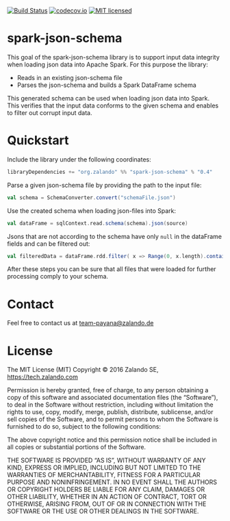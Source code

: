 [![Build Status](https://travis-ci.org/zalando-incubator/spark-json-schema.svg?branch=scala_2.10)](https://travis-ci.org/zalando-incubator/spark-json-schema)
[![codecov.io](http://codecov.io/github/zalando-incubator/spark-json-schema/coverage.svg?branch=scala_2.10)](http://codecov.io/github/zalando-incubator/spark-json-schema?branch=master)
[![MIT licensed](https://img.shields.io/badge/license-MIT-green.svg)](https://raw.githubusercontent.com/zalando-incubator/spark-json-schema/spark_2.10/LICENSE)

# spark-json-schema

This goal of the spark-json-schema library is to support input data integrity when loading json data into Apache Spark.
For this purpose the library:
    
- Reads in an existing json-schema file
- Parses the json-schema and builds a Spark DataFrame schema

This generated schema can be used when loading json data into Spark.
This verifies that the input data conforms to the given schema and enables to filter out corrupt input data.
 

# Quickstart

Include the library under the following coordinates:
```scala
libraryDependencies += "org.zalando" %% "spark-json-schema" % "0.4"
```
Parse a given json-schema file by providing the path to the input file:
```scala
val schema = SchemaConverter.convert("schemaFile.json")
```
Use the created schema when loading json-files into Spark:
```scala
val dataFrame = sqlContext.read.schema(schema).json(source)
```
Jsons that are not according to the schema have only `null` in the dataFrame fields and can be filtered out:
```scala
val filteredData = dataFrame.rdd.filter( x => Range(0, x.length).contains(!x.isNullAt(_)))
```
After these steps you can be sure that all files that were loaded for further processing comply to your schema.

# Contact

Feel free to contact us at team-payana@zalando.de

# License

The MIT License (MIT) Copyright © 2016 Zalando SE, https://tech.zalando.com

Permission is hereby granted, free of charge, to any person obtaining a copy of this software and associated documentation files (the “Software”), to deal in the Software without restriction, including without limitation the rights to use, copy, modify, merge, publish, distribute, sublicense, and/or sell copies of the Software, and to permit persons to whom the Software is furnished to do so, subject to the following conditions:

The above copyright notice and this permission notice shall be included in all copies or substantial portions of the Software.

THE SOFTWARE IS PROVIDED “AS IS”, WITHOUT WARRANTY OF ANY KIND, EXPRESS OR IMPLIED, INCLUDING BUT NOT LIMITED TO THE WARRANTIES OF MERCHANTABILITY, FITNESS FOR A PARTICULAR PURPOSE AND NONINFRINGEMENT. IN NO EVENT SHALL THE AUTHORS OR COPYRIGHT HOLDERS BE LIABLE FOR ANY CLAIM, DAMAGES OR OTHER LIABILITY, WHETHER IN AN ACTION OF CONTRACT, TORT OR OTHERWISE, ARISING FROM, OUT OF OR IN CONNECTION WITH THE SOFTWARE OR THE USE OR OTHER DEALINGS IN THE SOFTWARE.
